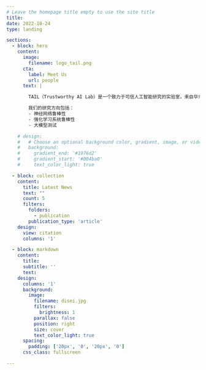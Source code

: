 ```yaml
---
# Leave the homepage title empty to use the site title
title:
date: 2022-10-24
type: landing

sections:
  - block: hero
    content:
      image:
        filename: logo_tail.png
      cta:
        label: Meet Us
        url: people
      text: |

        TAIL（Trustworthy AI Lab）是一个致力于可信人工智能研究的实验室，来自华东师范大学滴水湖国际软件工程学院。我们的目标是开发安全、可靠、透明的AI系统。

        我们的研究方向包括：
        - 神经网络鲁棒性
        - 强化学习系统鲁棒性
        - 大模型测试

    # design:
    #   # Choose an optional background color, gradient, image, or video
    #   background:
    #     gradient_end: '#1976d2'
    #     gradient_start: '#004ba0'
    #     text_color_light: true

  - block: collection
    content:
      title: Latest News
      text: ""
      count: 5
      filters:
        folders:
          - publication
        publication_type: 'article'
    design:
      view: citation
      columns: '1'

  - block: markdown
    content:
      title:
      subtitle: ''
      text:
    design:
      columns: '1'
      background:
        image: 
          filename: disei.jpg
          filters:
            brightness: 1
          parallax: false
          position: right
          size: cover
          text_color_light: true
      spacing:
        padding: ['20px', '0', '20px', '0']
      css_class: fullscreen

---
```

